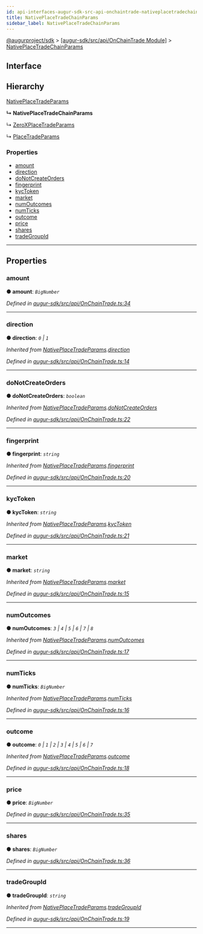 ```yaml
---
id: api-interfaces-augur-sdk-src-api-onchaintrade-nativeplacetradechainparams
title: NativePlaceTradeChainParams
sidebar_label: NativePlaceTradeChainParams
---
```


[@augurproject/sdk](api-readme.md) > [[augur-sdk/src/api/OnChainTrade Module]](api-modules-augur-sdk-src-api-onchaintrade-module.md) > [NativePlaceTradeChainParams](api-interfaces-augur-sdk-src-api-onchaintrade-nativeplacetradechainparams.md)

## Interface

## Hierarchy

 [NativePlaceTradeParams](api-interfaces-augur-sdk-src-api-onchaintrade-nativeplacetradeparams.md)

**↳ NativePlaceTradeChainParams**

↳  [ZeroXPlaceTradeParams](api-interfaces-augur-sdk-src-api-zerox-zeroxplacetradeparams.md)

↳  [PlaceTradeParams](api-interfaces-augur-sdk-src-api-trade-placetradeparams.md)

### Properties

* [amount](api-interfaces-augur-sdk-src-api-onchaintrade-nativeplacetradechainparams.md#amount)
* [direction](api-interfaces-augur-sdk-src-api-onchaintrade-nativeplacetradechainparams.md#direction)
* [doNotCreateOrders](api-interfaces-augur-sdk-src-api-onchaintrade-nativeplacetradechainparams.md#donotcreateorders)
* [fingerprint](api-interfaces-augur-sdk-src-api-onchaintrade-nativeplacetradechainparams.md#fingerprint)
* [kycToken](api-interfaces-augur-sdk-src-api-onchaintrade-nativeplacetradechainparams.md#kyctoken)
* [market](api-interfaces-augur-sdk-src-api-onchaintrade-nativeplacetradechainparams.md#market)
* [numOutcomes](api-interfaces-augur-sdk-src-api-onchaintrade-nativeplacetradechainparams.md#numoutcomes)
* [numTicks](api-interfaces-augur-sdk-src-api-onchaintrade-nativeplacetradechainparams.md#numticks)
* [outcome](api-interfaces-augur-sdk-src-api-onchaintrade-nativeplacetradechainparams.md#outcome)
* [price](api-interfaces-augur-sdk-src-api-onchaintrade-nativeplacetradechainparams.md#price)
* [shares](api-interfaces-augur-sdk-src-api-onchaintrade-nativeplacetradechainparams.md#shares)
* [tradeGroupId](api-interfaces-augur-sdk-src-api-onchaintrade-nativeplacetradechainparams.md#tradegroupid)

---

## Properties

<a id="amount"></a>

###  amount

**● amount**: *`BigNumber`*

*Defined in [augur-sdk/src/api/OnChainTrade.ts:34](https://github.com/AugurProject/augur/blob/0787bf1a23/packages/augur-sdk/src/api/OnChainTrade.ts#L34)*

___
<a id="direction"></a>

###  direction

**● direction**: *`0` \| `1`*

*Inherited from [NativePlaceTradeParams](api-interfaces-augur-sdk-src-api-onchaintrade-nativeplacetradeparams.md).[direction](api-interfaces-augur-sdk-src-api-onchaintrade-nativeplacetradeparams.md#direction)*

*Defined in [augur-sdk/src/api/OnChainTrade.ts:14](https://github.com/AugurProject/augur/blob/0787bf1a23/packages/augur-sdk/src/api/OnChainTrade.ts#L14)*

___
<a id="donotcreateorders"></a>

###  doNotCreateOrders

**● doNotCreateOrders**: *`boolean`*

*Inherited from [NativePlaceTradeParams](api-interfaces-augur-sdk-src-api-onchaintrade-nativeplacetradeparams.md).[doNotCreateOrders](api-interfaces-augur-sdk-src-api-onchaintrade-nativeplacetradeparams.md#donotcreateorders)*

*Defined in [augur-sdk/src/api/OnChainTrade.ts:22](https://github.com/AugurProject/augur/blob/0787bf1a23/packages/augur-sdk/src/api/OnChainTrade.ts#L22)*

___
<a id="fingerprint"></a>

###  fingerprint

**● fingerprint**: *`string`*

*Inherited from [NativePlaceTradeParams](api-interfaces-augur-sdk-src-api-onchaintrade-nativeplacetradeparams.md).[fingerprint](api-interfaces-augur-sdk-src-api-onchaintrade-nativeplacetradeparams.md#fingerprint)*

*Defined in [augur-sdk/src/api/OnChainTrade.ts:20](https://github.com/AugurProject/augur/blob/0787bf1a23/packages/augur-sdk/src/api/OnChainTrade.ts#L20)*

___
<a id="kyctoken"></a>

###  kycToken

**● kycToken**: *`string`*

*Inherited from [NativePlaceTradeParams](api-interfaces-augur-sdk-src-api-onchaintrade-nativeplacetradeparams.md).[kycToken](api-interfaces-augur-sdk-src-api-onchaintrade-nativeplacetradeparams.md#kyctoken)*

*Defined in [augur-sdk/src/api/OnChainTrade.ts:21](https://github.com/AugurProject/augur/blob/0787bf1a23/packages/augur-sdk/src/api/OnChainTrade.ts#L21)*

___
<a id="market"></a>

###  market

**● market**: *`string`*

*Inherited from [NativePlaceTradeParams](api-interfaces-augur-sdk-src-api-onchaintrade-nativeplacetradeparams.md).[market](api-interfaces-augur-sdk-src-api-onchaintrade-nativeplacetradeparams.md#market)*

*Defined in [augur-sdk/src/api/OnChainTrade.ts:15](https://github.com/AugurProject/augur/blob/0787bf1a23/packages/augur-sdk/src/api/OnChainTrade.ts#L15)*

___
<a id="numoutcomes"></a>

###  numOutcomes

**● numOutcomes**: *`3` \| `4` \| `5` \| `6` \| `7` \| `8`*

*Inherited from [NativePlaceTradeParams](api-interfaces-augur-sdk-src-api-onchaintrade-nativeplacetradeparams.md).[numOutcomes](api-interfaces-augur-sdk-src-api-onchaintrade-nativeplacetradeparams.md#numoutcomes)*

*Defined in [augur-sdk/src/api/OnChainTrade.ts:17](https://github.com/AugurProject/augur/blob/0787bf1a23/packages/augur-sdk/src/api/OnChainTrade.ts#L17)*

___
<a id="numticks"></a>

###  numTicks

**● numTicks**: *`BigNumber`*

*Inherited from [NativePlaceTradeParams](api-interfaces-augur-sdk-src-api-onchaintrade-nativeplacetradeparams.md).[numTicks](api-interfaces-augur-sdk-src-api-onchaintrade-nativeplacetradeparams.md#numticks)*

*Defined in [augur-sdk/src/api/OnChainTrade.ts:16](https://github.com/AugurProject/augur/blob/0787bf1a23/packages/augur-sdk/src/api/OnChainTrade.ts#L16)*

___
<a id="outcome"></a>

###  outcome

**● outcome**: *`0` \| `1` \| `2` \| `3` \| `4` \| `5` \| `6` \| `7`*

*Inherited from [NativePlaceTradeParams](api-interfaces-augur-sdk-src-api-onchaintrade-nativeplacetradeparams.md).[outcome](api-interfaces-augur-sdk-src-api-onchaintrade-nativeplacetradeparams.md#outcome)*

*Defined in [augur-sdk/src/api/OnChainTrade.ts:18](https://github.com/AugurProject/augur/blob/0787bf1a23/packages/augur-sdk/src/api/OnChainTrade.ts#L18)*

___
<a id="price"></a>

###  price

**● price**: *`BigNumber`*

*Defined in [augur-sdk/src/api/OnChainTrade.ts:35](https://github.com/AugurProject/augur/blob/0787bf1a23/packages/augur-sdk/src/api/OnChainTrade.ts#L35)*

___
<a id="shares"></a>

###  shares

**● shares**: *`BigNumber`*

*Defined in [augur-sdk/src/api/OnChainTrade.ts:36](https://github.com/AugurProject/augur/blob/0787bf1a23/packages/augur-sdk/src/api/OnChainTrade.ts#L36)*

___
<a id="tradegroupid"></a>

###  tradeGroupId

**● tradeGroupId**: *`string`*

*Inherited from [NativePlaceTradeParams](api-interfaces-augur-sdk-src-api-onchaintrade-nativeplacetradeparams.md).[tradeGroupId](api-interfaces-augur-sdk-src-api-onchaintrade-nativeplacetradeparams.md#tradegroupid)*

*Defined in [augur-sdk/src/api/OnChainTrade.ts:19](https://github.com/AugurProject/augur/blob/0787bf1a23/packages/augur-sdk/src/api/OnChainTrade.ts#L19)*

___

